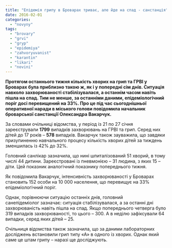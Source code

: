 ```yaml
---
title: "Епідемія грипу в Броварах триває, але йде на спад - санстанція"
date: 2016-02-01
categories: 
  - "novyny"
tags: 
  - "brovary"
  - "grvi"
  - "gryp"
  - "epidemiya"
  - "zahvoryuvanist"
  - "karantin"
  - "likari"
  - "novini"
---
```


**Протягом останнього тижня кількість хворих на грип та ГРВІ у Броварах була приблизно такою ж, як і у попередні сім днів. Ситуація навколо захворюваності стабілізувалася, а останнім часом навіть пішла на спад. Тим не менше, за останніми даними, епідеміологічний поріг досі перевищений на 33%. Про це під час сьогоднішньої оперативної наради в міського голови повідомила начальник броварської санстанції Олександра Вакарчук.**

За словами очільниці відомства, у період із 21 по 27 січня зареєстрували **1799** випадків захворювань на ГРВІ та грип. Серед них дітей до 17 років – **578** випадків. Вакарчук також зауважила, що завдяки призупиненню навчального процесу кількість хворих дітей за тиждень зменшилась із 42% до 32%.

Головний санлікар зазначила, що нині шпиталізований 51 хворий, в тому числі 44 дитини. Зареєстровані із пневмонією – 31 людина, з яких 15 – діти. Цей показник аналогічний показнику попереднього тижня.

Як повідомила Вакарчук, інтенсивність захворюваності у Броварах становить 152 особи на 10 000 населення, що перевищує на 33% епідеміологічний поріг.

Однак, порівнюючи ситуацію останніх днів, головний санепідеміолог зазначає: ситуація стабілізувалася, а за останні дні захворюваність навіть пішла на спад. Якщо попереднього четверга було 319 випадків захворюваності, то цього – 300. А в неділю зафіксували 64 випадки, серед яких дітей – 25.

Очільниця відомства також зазначила, що за даними лабораторних досліджень встановили грип типу «А» в одного із хворих. Однак який саме це штам грипу – наразі ще досліджують.
